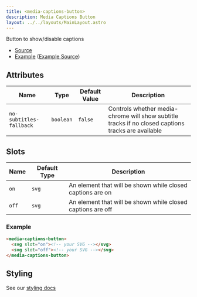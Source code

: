```yaml
---
title: <media-captions-button>
description: Media Captions Button
layout: ../../layouts/MainLayout.astro
---
```


Button to show/disable captions

- [Source](https://github.com/muxinc/media-chrome/tree/main/src/js/media-captions-button.js)
- [Example](https://media-chrome.mux.dev/examples/control-elements/media-captions-button.html) ([Example Source](../examples/control-elements/media-captions-button.html))

## Attributes

| Name                    | Type      | Default Value | Description                                                                                        |
| ----------------------- | --------- | ------------- | -------------------------------------------------------------------------------------------------- |
| `no-subtitles-fallback` | `boolean` | `false`       | Controls whether media-chrome will show subtitle tracks if no closed captions tracks are available |

## Slots

| Name  | Default Type | Description                                                 |
| ----- | ------------ | ----------------------------------------------------------- |
| `on`  | `svg`        | An element that will be shown while closed captions are on  |
| `off` | `svg`        | An element that will be shown while closed captions are off |

### Example

```html
<media-captions-button>
  <svg slot="on"><!-- your SVG --></svg>
  <svg slot="off"><!-- your SVG --></svg>
</media-captions-button>
```

## Styling

See our [styling docs](./styling#Buttons)
